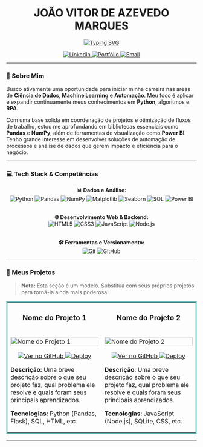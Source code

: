 <div align="center">
  
# JOÃO VITOR DE AZEVEDO MARQUES
  
<a href="https://git.io/typing-svg"><img src="https://readme-typing-svg.herokuapp.com?font=Fira+Code&size=22&pause=1000&color=33FF33&center=true&vCenter=true&width=500&lines=Cientista+de+Dados+em+forma%C3%A7%C3%A3o;Apaixonado+por+Automa%C3%A7%C3%A3o+e+RPA;Desenvolvedor+de+solu%C3%A7%C3%B5es+com+Python" alt="Typing SVG" /></a>

</div>

<p align="center">
  <a href="https://www.linkedin.com/in/jo%C3%A3o-vitor-marques-0094b62b6/" target="_blank">
    <img src="https://img.shields.io/badge/LinkedIn-0077B5?style=for-the-badge&logo=linkedin&logoColor=white" alt="LinkedIn">
  </a>
  <a href="https://joaomarques.apetechnology.com.br/" target="_blank">
    <img src="https://img.shields.io/badge/Portfólio-1DB954?style=for-the-badge&logo=briefcase&logoColor=white" alt="Portfólio">
  </a>
  <a href="mailto:marques.jva@gmail.com" target="_blank">
    <img src="https://img.shields.io/badge/Email-D14836?style=for-the-badge&logo=gmail&logoColor=white" alt="Email">
  </a>
</p>

---

### 🚀 Sobre Mim

Busco ativamente uma oportunidade para iniciar minha carreira nas áreas de **Ciência de Dados**, **Machine Learning** e **Automação**. Meu foco é aplicar e expandir continuamente meus conhecimentos em **Python**, algoritmos e **RPA**.

Com uma base sólida em coordenação de projetos e otimização de fluxos de trabalho, estou me aprofundando em bibliotecas essenciais como **Pandas** e **NumPy**, além de ferramentas de visualização como **Power BI**. Tenho grande interesse em desenvolver soluções de automação de processos e análise de dados que gerem impacto e eficiência para o negócio.

---

### 💻 Tech Stack & Competências

<div align="center">
  
**📊 Dados e Análise:**<br>
<img src="https://img.shields.io/badge/Python-3776AB?style=for-the-badge&logo=python&logoColor=white" alt="Python">
<img src="https://img.shields.io/badge/Pandas-150458?style=for-the-badge&logo=pandas&logoColor=white" alt="Pandas">
<img src="https://img.shields.io/badge/NumPy-013243?style=for-the-badge&logo=numpy&logoColor=white" alt="NumPy">
<img src="https://img.shields.io/badge/Matplotlib-3776AB?style=for-the-badge&logo=matplotlib&logoColor=white" alt="Matplotlib">
<img src="https://img.shields.io/badge/Seaborn-3776AB?style=for-the-badge&logo=seaborn&logoColor=white" alt="Seaborn">
<img src="https://img.shields.io/badge/SQL-4479A1?style=for-the-badge&logo=postgresql&logoColor=white" alt="SQL">
<img src="https://img.shields.io/badge/Power%20BI-F2C811?style=for-the-badge&logo=powerbi&logoColor=black" alt="Power BI">
<br><br>

**🌐 Desenvolvimento Web & Backend:**<br>
<img src="https://img.shields.io/badge/HTML5-E34F26?style=for-the-badge&logo=html5&logoColor=white" alt="HTML5">
<img src="https://img.shields.io/badge/CSS3-1572B6?style=for-the-badge&logo=css3&logoColor=white" alt="CSS3">
<img src="https://img.shields.io/badge/JavaScript-F7DF1E?style=for-the-badge&logo=javascript&logoColor=black" alt="JavaScript">
<img src="https://img.shields.io/badge/Node.js-339933?style=for-the-badge&logo=nodedotjs&logoColor=white" alt="Node.js">
<br><br>

**🛠️ Ferramentas e Versionamento:**<br>
<img src="https://img.shields.io/badge/Git-F05032?style=for-the-badge&logo=git&logoColor=white" alt="Git">
<img src="https://img.shields.io/badge/GitHub-181717?style=for-the-badge&logo=github&logoColor=white" alt="GitHub">

</div>

---

### 📂 Meus Projetos

> **Nota:** Esta seção é um modelo. Substitua com seus próprios projetos para torná-la ainda mais poderosa!

<table bordercolor="#66b2b2">
  <tr>
    <td width="50%" valign="top">
      <h3 align="center">Nome do Projeto 1</h3>
      <br />
      <a target="_blank" href="#">
        <img src="https://picsum.photos/seed/1/400/200" width="100%" alt="Nome do Projeto 1"/>
      </a>
      <br />
      <p align="center">
        <a href="#" target="_blank">
          <img src="https://img.shields.io/badge/Ver%20no%20GitHub-181717?style=for-the-badge&logo=github&logoColor=white" alt="Ver no GitHub">
        </a>
        <a href="#" target="_blank">
          <img src="https://img.shields.io/badge/Deploy-0077B5?style=for-the-badge&logo=vercel&logoColor=white" alt="Deploy">
        </a>
      </p>
      <p>
        <strong>Descrição:</strong> Uma breve descrição sobre o que seu projeto faz, qual problema ele resolve e quais foram seus principais aprendizados.
      </p>
      <p>
        <strong>Tecnologias:</strong> Python (Pandas, Flask), SQL, HTML, etc.
      </p>
    </td>
    <td width="50%" valign="top">
      <h3 align="center">Nome do Projeto 2</h3>
      <br />
      <a target="_blank" href="#">
        <img src="https://picsum.photos/seed/2/400/200" width="100%" alt="Nome do Projeto 2"/>
      </a>
      <br />
      <p align="center">
        <a href="#" target="_blank">
          <img src="https://img.shields.io/badge/Ver%20no%20GitHub-181717?style=for-the-badge&logo=github&logoColor=white" alt="Ver no GitHub">
        </a>
        <a href="#" target="_blank">
          <img src="https://img.shields.io/badge/Deploy-0077B5?style=for-the-badge&logo=vercel&logoColor=white" alt="Deploy">
        </a>
      </p>
      <p>
        <strong>Descrição:</strong> Uma breve descrição sobre o que seu projeto faz, qual problema ele resolve e quais foram seus principais aprendizados.
      </p>
      <p>
        <strong>Tecnologias:</strong> JavaScript (Node.js), SQLite, CSS, etc.
      </p>
    </td>
  </tr>
</table>

---
